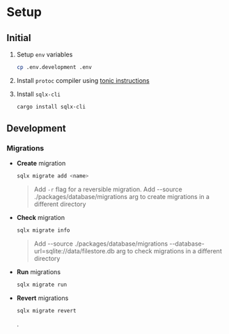 # Setup

## Initial

1. Setup `env` variables

    ```bash
    cp .env.development .env
    ```

2. Install `protoc` compiler using [tonic instructions](https://github.com/hyperium/tonic?tab=readme-ov-file#dependencies)

3. Install `sqlx-cli`

    ```bash
    cargo install sqlx-cli
    ```

## Development

### Migrations

- **Create** migration

  ```bash
  sqlx migrate add <name>
  ```

  > Add `-r` flag for a reversible migration.
  > Add --source ./packages/database/migrations arg to create migrations in a different directory 

- **Check** migration

  ```bash
  sqlx migrate info
  ```
  > Add --source ./packages/database/migrations --database-url=sqlite://data/filestore.db arg to check migrations in a different directory

- **Run** migrations

  ```bash
  sqlx migrate run
  ```

- **Revert** migrations

  ```bash
  sqlx migrate revert
  ```
  .

